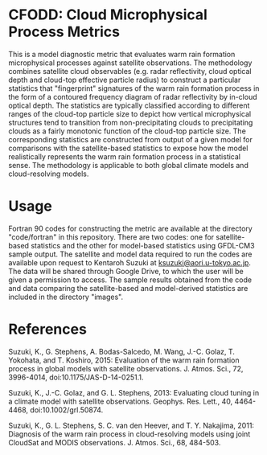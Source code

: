 # CFODD: Cloud Microphysical Process Metrics
This is a model diagnostic metric that evaluates warm rain formation microphysical processes against satellite observations.
The methodology combines satellite cloud observables (e.g. radar reflectivity, cloud optical depth and cloud-top effective particle radius) 
to construct a particular statistics that "fingerprint" signatures of the warm rain formation process in the form of a 
contoured frequency diagram of radar reflectivity by in-cloud optical depth. 
The statistics are typically classified according to different ranges of the cloud-top particle size to depict 
how vertical microphysical structures tend to transition from non-precipitating clouds to precipitating clouds 
as a fairly monotonic function of the cloud-top particle size. 
The corresponding statistics are constructed from output of a given model for comparisons with the satellite-based statistics 
to expose how the model realistically represents the warm rain formation process in a statistical sense. 
The methodology is applicable to both global climate models and cloud-resolving models.

# Usage
Fortran 90 codes for constructing the metric are available at the directory "code/fortran" in this repository. 
There are two codes: one for satellite-based statistics and the other for model-based statistics using GFDL-CM3 sample output.
The satellite and model data required to run the codes are available upon request to Kentaroh Suzuki at ksuzuki@aori.u-tokyo.ac.jp.
The data will be shared through Google Drive, to which the user will be given a permission to access.
The sample results obtained from the code and data comparing the satellite-based and model-derived statistics are included in the directory "images".

# References
Suzuki, K., G. Stephens, A. Bodas-Salcedo, M. Wang, J.-C. Golaz, T. Yokohata, and T. Koshiro, 2015: Evaluation of the warm rain formation process in global models with satellite observations. J. Atmos. Sci., 72, 3996-4014, doi:10.1175/JAS-D-14-0251.1.

Suzuki, K., J.-C. Golaz, and G. L. Stephens, 2013: Evaluating cloud tuning in a climate model with satellite observations. Geophys. Res. Lett., 40, 4464-4468, doi:10.1002/grl.50874.

Suzuki, K., G. L. Stephens, S. C. van den Heever, and T. Y. Nakajima, 2011: Diagnosis of the warm rain process in cloud-resolving models using joint CloudSat and MODIS observations. J. Atmos. Sci., 68, 484-503.

